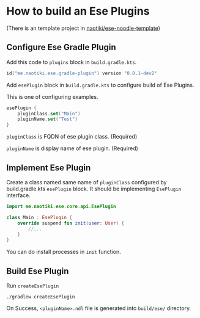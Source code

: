 # How to build an Ese Plugins
(There is an template project in [naotiki/ese-noodle-template](https://github.com/naotiki/ese-noodle-template))

## Configure Ese Gradle Plugin
Add this code to `plugins` block in `build.gradle.kts`.
```kotlin
id("me.naotiki.ese.gradle-plugin") version "0.0.1-dev2"
```
Add `esePlugin` block in `build.gradle.kts` to configure build of Ese Plugins.

This is one of configuring examples.
```kotlin
esePlugin {
    pluginClass.set("Main")
    pluginName.set("Test")
}
```

`pluginClass` is FQDN of ese plugin class. (Required)

`pluginName` is display name of ese plugin. (Required)

## Implement Ese Plugin
Create a class named same name of `pluginClass` configured by build.gradle.kts `esePlugin` block.
It should be implementing `EsePlugin` interface.
```kotlin
import me.naotiki.ese.core.api.EsePlugin

class Main : EsePlugin {
    override suspend fun init(user: User) {
        //...
    }
}
```
You can do install processes in `init` function.

## Build Ese Plugin
Run `createEsePlugin`
```shell
./gradlew createEsePlugin
```
On Success, `<pluginName>.ndl` file is generated  into `build/ese/` directory.